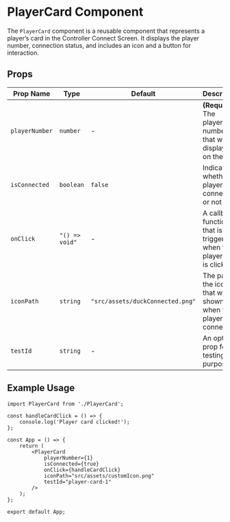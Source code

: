 # PlayerCard Component

The `PlayerCard` component is a reusable component that represents a player’s card in the Controller Connect Screen. It displays the player number, connection status, and includes an icon and a button for interaction.

## Props

| Prop Name     | Type                                           | Default        | Description                                                                                                  |
|---------------|------------------------------------------------|----------------|--------------------------------------------------------------------------------------------------------------|
| `playerNumber`       | `number`                                       | -              | **(Required)** The player's number that will be displayed on the card                                                              |
| `isConnected`     | `boolean`                                   | `false`              | Indicates whether the player is connected or not                                                                  |
| `onClick`        | `"() => void"`             | -     | 	A callback function that is triggered when the player card is clicked                                                        |
| `iconPath`    | `string`                                      | `"src/assets/duckConnected.png"`        | The path to the icon that will be shown when the player is connected                                                       |                                                      |
| `testId`      | `string`                                       | -              | An optional prop for testing purposes                                                                        |

## Example Usage

```tsx
import PlayerCard from './PlayerCard';

const handleCardClick = () => {
    console.log('Player card clicked!');
};

const App = () => {
    return (
        <PlayerCard
            playerNumber={1}
            isConnected={true}
            onClick={handleCardClick}
            iconPath="src/assets/customIcon.png"
            testId="player-card-1"
        />
    );
};

export default App;
```
